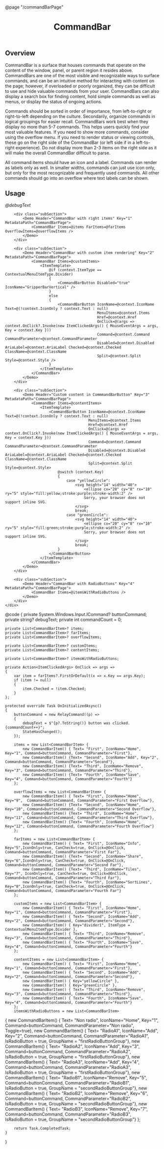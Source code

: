 ﻿@page "/commandBarPage"

<header class="root">
    <h1 class="title">CommandBar</h1>
</header>
<div class="section" style="transition-delay: 0s;">
    <div id="overview" tabindex="-1">
        <h2 class="subHeading hiddenContent">Overview</h2>
    </div>
    <div class="content">
        <div class="ms-Markdown">
            <p>
                CommandBar is a surface that houses commands that operate on the content of
                the window, panel, or parent region it resides above. CommandBars are one of the most
                visible and recognizable ways to surface commands, and can be an intuitive
                method for interacting with content on the page; however, if overloaded or
                poorly organized, they can be difficult to use and hide valuable commands from
                your user. CommandBars can also display a search box for finding content, hold
                simple commands as well as menus, or display the status of ongoing actions.
            </p>
            <p>
                Commands should be sorted in order of importance, from left-to-right or right-to-left
                depending on the culture. Secondarily, organize commands in logical
                groupings for easier recall. CommandBars work best when they display no more
                than 5-7 commands. This helps users quickly find your most valuable features.
                If you need to show more commands, consider using the overflow menu. If you
                need to render status or viewing controls, these go on the right side of the
                CommandBar (or left side if in a left-to-right experience). Do not display
                more than 2-3 items on the right side as it will make the overall CommandBar
                difficult to parse.
            </p>
            <p>
                All command items should have an icon and a label. Commands can render as
                labels only as well. In smaller widths, commands can just use icon only, but
                only for the most recognizable and frequently used commands. All other
                commands should go into an overflow where text labels can be shown.
            </p>
        </div>
    </div>
</div>
<div class="section" style="transition-delay: 0s;">
    <div id="overview" tabindex="-1">
        <h2 class="subHeading">Usage</h2>
    </div>
    <div>
        <em>@debugText</em>
        <div class="subSection">
            <Demo Header="Basic CommandBar" Key="0" MetadataPath="CommandBarPage">
                <CommandBar Items=@items />
            </Demo>
        </div>

        <div class="subSection">
            <Demo Header="CommandBar with right items" Key="1" MetadataPath="CommandBarPage">
                <CommandBar Items=@items FarItems=@farItems OverflowItems=@overflowItems />
            </Demo>
        </div>

        <div class="subSection">
            <Demo Header="CommandBar with custom item rendering" Key="2" MetadataPath="CommandBarPage">
                <CommandBar Items=@customItems>
                    <ItemTemplate>
                        @if (context.ItemType == ContextualMenuItemType.Divider)
                        {
                            <CommandBarButton Disabled="true" IconName="GripperBarVertical" />
                        }
                        else
                        {
                            <CommandBarButton IconName=@context.IconName Text=@(!context.IconOnly ? context.Text : null)
                                              MenuItems=@context.Items
                                              Href=@context.Href
                                              OnClick=@(args => context.OnClick?.Invoke(new ItemClickedArgs() { MouseEventArgs = args, Key = context.Key }))
                                              Command=@context.Command CommandParameter=@context.CommandParameter
                                              Disabled=@context.Disabled AriaLabel=@context.AriaLabel Checked=@context.Checked ClassName=@context.ClassName
                                              Split=@context.Split Style=@context.Style />
                        }
                    </ItemTemplate>
                </CommandBar>
            </Demo>
        </div>

        <div class="subSection">
            <Demo Header="Custom content in CommmandBarButton" Key="3" MetadataPath="CommandBarPage">
                <CommandBar Items=@contentItems>
                    <ItemTemplate>
                        <CommandBarButton IconName=@context.IconName Text=@(!context.IconOnly ? context.Text : null)
                                          MenuItems=@context.Items
                                          Href=@context.Href
                                          OnClick=@(args => context.OnClick?.Invoke(new ItemClickedArgs() { MouseEventArgs = args, Key = context.Key }))
                                          Command=@context.Command CommandParameter=@context.CommandParameter
                                          Disabled=@context.Disabled AriaLabel=@context.AriaLabel Checked=@context.Checked ClassName=@context.ClassName
                                          Split=@context.Split Style=@context.Style>
                            @switch (context.Key)
                            {
                                case "yellowCircle":
                                    <svg height="14" width="40">
                                        <ellipse cx="20" cy="8" rx="10" ry="5" style="fill:yellow;stroke:purple;stroke-width:2" />
                                        Sorry, your browser does not support inline SVG.
                                    </svg>
                                    break;
                                case "greenCircle":
                                    <svg height="14" width="40">
                                        <ellipse cx="20" cy="8" rx="10" ry="5" style="fill:green;stroke:purple;stroke-width:2" />
                                        Sorry, your browser does not support inline SVG.
                                    </svg>
                                    break;
                            }
                        </CommandBarButton>
                    </ItemTemplate>
                </CommandBar>
            </Demo>
        </div>

        <div class="subSection">
            <Demo Header="CommandBar with RadioButtons" Key="4" MetadataPath="CommandBarPage">
                <CommandBar Items=@itemsWithRadioButtons />
            </Demo>
        </div>
    </div>
</div>

@code {
    private System.Windows.Input.ICommand? buttonCommand;
    private string? debugText;
    private int commandCount = 0;

    private List<CommandBarItem>? items;
    private List<CommandBarItem>? farItems;
    private List<CommandBarItem>? overflowItems;

    private List<CommandBarItem>? customItems;
    private List<CommandBarItem>? contentItems;

    private List<CommandBarItem>? itemsWithRadioButtons;

    private Action<ItemClickedArgs> OnClick => args =>
    {
        var item = farItems?.FirstOrDefault(x => x.Key == args.Key);
        if (item != null)
        {
            item.Checked = !item.Checked;
        }
    };

    protected override Task OnInitializedAsync()
    {
        buttonCommand = new RelayCommand((p) =>
        {
            debugText = $"{p?.ToString()} button was clicked. {commandCount++}";
            StateHasChanged();
        });

        items = new List<CommandBarItem> {
            new CommandBarItem() { Text= "First", IconName="Home", Key="1", Command=buttonCommand, CommandParameter="First"},
            new CommandBarItem() {Text= "Second", IconName="Add", Key="2", Command=buttonCommand, CommandParameter="Second"},
            new CommandBarItem() {Text= "Third", IconName="Remove", Key="3", Command=buttonCommand, CommandParameter="Third"},
            new CommandBarItem() {Text= "Fourth", IconName="Save", Key="4", Command=buttonCommand, CommandParameter="Fourth"}
        };

        overflowItems = new List<CommandBarItem> {
            new CommandBarItem() { Text= "First", IconName="Home", Key="9",  Command=buttonCommand, CommandParameter="First Overflow"},
            new CommandBarItem() {Text= "Second", IconName="Home", Key="10", Command=buttonCommand, CommandParameter="Second Overflow"},
            new CommandBarItem() {Text= "Third", IconName="Home", Key="11", Command=buttonCommand, CommandParameter="Third Overflow"},
            new CommandBarItem() {Text= "Fourth", IconName="Home", Key="12", Command=buttonCommand, CommandParameter="Fourth Overflow"}
        };

        farItems = new List<CommandBarItem> {
            new CommandBarItem() { Text= "First", IconName="Info", Key="5",IconOnly=true, CanCheck=true, OnClick=@OnClick, Command=buttonCommand, CommandParameter="First Far"},
            new CommandBarItem() {Text= "Second", IconName="Share", Key="6",IconOnly=true, CanCheck=true, OnClick=@OnClick, Command=buttonCommand, CommandParameter="Second Far"},
            new CommandBarItem() {Text= "Third", IconName="Tiles", Key="7", IconOnly=true, CanCheck=true, OnClick=@OnClick, Command=buttonCommand, CommandParameter="Third Far"},
            new CommandBarItem() {Text= "Fourth", IconName="SortLines", Key="8",IconOnly=true, CanCheck=true, OnClick=@OnClick, Command=buttonCommand, CommandParameter="Fourth Far"}
        };

        customItems = new List<CommandBarItem> {
            new CommandBarItem() { Text= "First", IconName="Home", Key="1", Command=buttonCommand, CommandParameter="First"},
            new CommandBarItem() { Text= "Second", IconName="Add", Key="2", Command=buttonCommand, CommandParameter="Second"},
            new CommandBarItem() { Key="divider1", ItemType = ContextualMenuItemType.Divider },
            new CommandBarItem() { Text= "Third", IconName="Remove", Key="3", Command=buttonCommand, CommandParameter="Third"},
            new CommandBarItem() { Text= "Fourth", IconName="Save", Key="4", Command=buttonCommand, CommandParameter="Fourth"}
        };

        contentItems = new List<CommandBarItem> {
            new CommandBarItem() { Text= "First", IconName="Home", Key="1", Command=buttonCommand, CommandParameter="First"},
            new CommandBarItem() { Text= "Second", IconName="Add", Key="2", Command=buttonCommand, CommandParameter="Second"},
            new CommandBarItem() { Key="yellowCircle" },
            new CommandBarItem() { Key="greenCircle" },
            new CommandBarItem() { Text= "Third", IconName="Remove", Key="3", Command=buttonCommand, CommandParameter="Third"},
            new CommandBarItem() { Text= "Fourth", IconName="Save", Key="4", Command=buttonCommand, CommandParameter="Fourth"}
        };
        itemsWithRadioButtons = new List<CommandBarItem>
{
            new CommandBarItem() { Text= "Non radio", IconName="Home", Key="1", Command=buttonCommand, CommandParameter="Non radio", Toggle=true},
            new CommandBarItem() { Text= "RadioA1", IconName="Add", Key="2", Command=buttonCommand, CommandParameter="RadioA1", IsRadioButton = true, GroupName = "firstRadioButtonGroup"},
            new CommandBarItem() { Text= "RadioA2", IconName="Add", Key="3", Command=buttonCommand, CommandParameter="RadioA2", IsRadioButton = true, GroupName = "firstRadioButtonGroup"},
            new CommandBarItem() { Text= "RadioA3", IconName="Add", Key="4", Command=buttonCommand, CommandParameter="RadioA3", IsRadioButton = true, GroupName = "firstRadioButtonGroup"},
            new CommandBarItem() { Text= "RadioB1", IconName="Remove", Key="5", Command=buttonCommand, CommandParameter="RadioB1", IsRadioButton = true, GroupName = "secondRadioButtonGroup"},
            new CommandBarItem() { Text= "RadioB2", IconName="Remove", Key="6", Command=buttonCommand, CommandParameter="RadioB2", IsRadioButton = true, GroupName = "secondRadioButtonGroup"},
            new CommandBarItem() { Text= "RadioB3", IconName="Remove", Key="7", Command=buttonCommand, CommandParameter="RadioB3", IsRadioButton = true, GroupName = "secondRadioButtonGroup"}
        };

        return Task.CompletedTask;
    }
}
